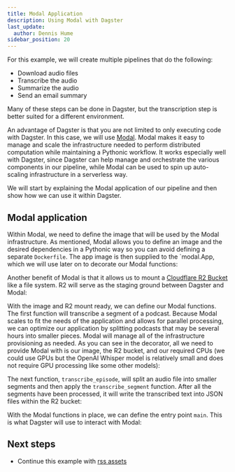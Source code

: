 ```yaml
---
title: Modal Application
description: Using Modal with Dagster
last_update:
  author: Dennis Hume
sidebar_position: 20
---
```


For this example, we will create multiple pipelines that do the following:

- Download audio files
- Transcribe the audio
- Summarize the audio
- Send an email summary

Many of these steps can be done in Dagster, but the transcription step is better suited for a different environment.

An advantage of Dagster is that you are not limited to only executing code with Dagster. In this case, we will use [Modal](https://modal.com/). Modal makes it easy to manage and scale the infrastructure needed to perform distributed computation while maintaining a Pythonic workflow. It works especially well with Dagster, since Dagster can help manage and orchestrate the various components in our pipeline, while Modal can be used to spin up auto-scaling infrastructure in a serverless way.

We will start by explaining the Modal application of our pipeline and then show how we can use it within Dagster.

## Modal application

Within Modal, we need to define the image that will be used by the Modal infrastructure. As mentioned, Modal allows you to define an image and the desired dependencies in a Pythonic way so you can avoid defining a separate `Dockerfile`. The app image is then supplied to the `modal.App,  which we will use later on to decorate our Modal functions:

<CodeExample path="docs_projects/project_dagster_modal_pipes/modal_project/transcribe.py" language="python" startAfter="start_app" endBefore="end_app"/>

Another benefit of Modal is that it allows us to mount a [Cloudflare R2 Bucket](https://developers.cloudflare.com/r2/buckets/) like a file system. R2 will serve as the staging ground between Dagster and Modal:

<CodeExample path="docs_projects/project_dagster_modal_pipes/modal_project/transcribe.py" language="python" startAfter="start_mount" endBefore="end_mount"/>

With the image and R2 mount ready, we can define our Modal functions. The first function will transcribe a segment of a podcast. Because Modal scales to fit the needs of the application and allows for parallel processing, we can optimize our application by splitting podcasts that may be several hours into smaller pieces. Modal will manage all of the infrastructure provisioning as needed. As you can see in the decorator, all we need to provide Modal with is our image, the R2 bucket, and our required CPUs (we could use GPUs but the OpenAI Whisper model is relatively small and does not require GPU processing like some other models):

<CodeExample path="docs_projects/project_dagster_modal_pipes/modal_project/transcribe.py" language="python" startAfter="start_transcribe_segment" endBefore="end_transcribe_segment"/>

The next function, `transcribe_episode`, will split an audio file into smaller segments and then apply the `transcribe_segment` function. After all the segments have been processed, it will write the transcribed text into JSON files within the R2 bucket:

<CodeExample path="docs_projects/project_dagster_modal_pipes/modal_project/transcribe.py" language="python" startAfter="start_segment" endBefore="end_segment"/>

With the Modal functions in place, we can define the entry point `main`. This is what Dagster will use to interact with Modal:

<CodeExample path="docs_projects/project_dagster_modal_pipes/modal_project/transcribe.py" language="python" startAfter="start_main" endBefore="end_main"/>

## Next steps

- Continue this example with [rss assets](/examples/modal/rss-assets)